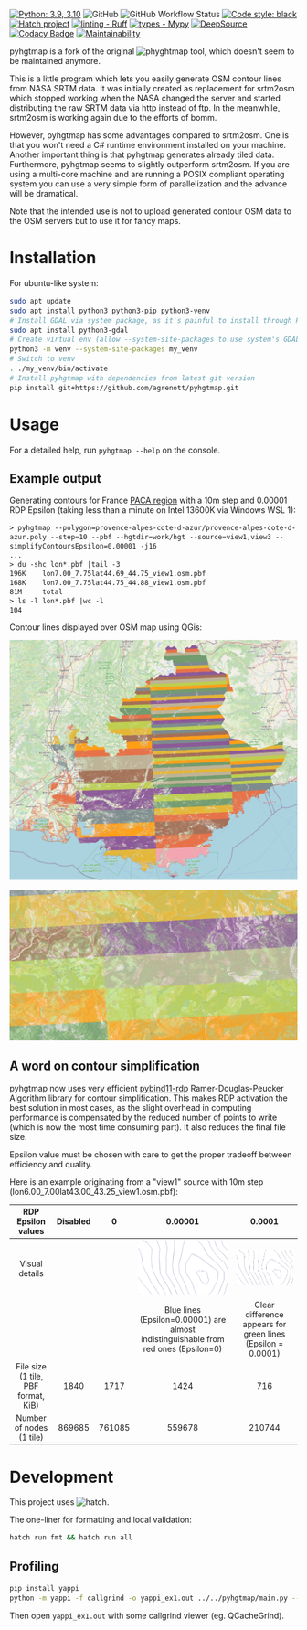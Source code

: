 [![Python: 3.9, 3.10](https://img.shields.io/badge/python-3.9%20%7C%203.10-blue)](https://www.python.org)
![GitHub](https://img.shields.io/github/license/agrenott/pyhgtmap)
![GitHub Workflow Status](https://img.shields.io/github/actions/workflow/status/agrenott/pyhgtmap/pythonpackage.yaml)
[![Code style: black](https://img.shields.io/badge/code%20style-black-000000.svg)](https://github.com/psf/black)
[![Hatch project](https://img.shields.io/badge/%F0%9F%A5%9A-Hatch-4051b5.svg)](https://github.com/pypa/hatch)
[![linting - Ruff](https://img.shields.io/endpoint?url=https://raw.githubusercontent.com/charliermarsh/ruff/main/assets/badge/v0.json)](https://github.com/charliermarsh/ruff)
[![types - Mypy](https://img.shields.io/badge/types-Mypy-blue.svg)](https://github.com/python/mypy)
[![DeepSource](https://deepsource.io/gh/agrenott/pyhgtmap.svg/?label=active+issues&show_trend=true&token=2WJPDv60DJYqaFeVT85eTdGE)](https://deepsource.io/gh/agrenott/pyhgtmap/?ref=repository-badge)
[![Codacy Badge](https://app.codacy.com/project/badge/Grade/1251b91e12da4329bd09856d526c91b3)](https://app.codacy.com/gh/agrenott/pyhgtmap/dashboard?utm_source=gh&utm_medium=referral&utm_content=&utm_campaign=Badge_grade)
[![Maintainability](https://api.codeclimate.com/v1/badges/0af92f6750f1bc0840a3/maintainability)](https://codeclimate.com/github/agrenott/pyhgtmap/maintainability)

pyhgtmap is a fork of the original ![phyghtmap](http://katze.tfiu.de/projects/phyghtmap/) tool,
which doesn't seem to be maintained anymore.

This is a little program which lets you easily generate OSM contour lines from
NASA SRTM data.  It was initially created as replacement for srtm2osm which
stopped working when the NASA changed the server and started distributing the
raw SRTM data via http instead of ftp.  In the meanwhile, srtm2osm is working
again due to the efforts of bomm.

However, pyhgtmap has some advantages compared to srtm2osm.  One is that you
won't need a C# runtime environment installed on your machine.  Another
important thing is that pyhgtmap generates already tiled data.  Furthermore,
pyhgtmap seems to slightly outperform srtm2osm.  If you are using a multi-core
machine and are running a POSIX compliant operating system you can use a very
simple form of parallelization and the advance will be dramatical.

Note that the intended use is not to upload generated contour OSM data to the
OSM servers but to use it for fancy maps.

# Installation

For ubuntu-like system:

```bash
sudo apt update
sudo apt install python3 python3-pip python3-venv
# Install GDAL via system package, as it's painful to install through PIP
sudo apt install python3-gdal 
# Create virtual env (allow --system-site-packages to use system's GDAL)
python3 -m venv --system-site-packages my_venv
# Switch to venv
. ./my_venv/bin/activate
# Install pyhgtmap with dependencies from latest git version
pip install git+https://github.com/agrenott/pyhgtmap.git
```

# Usage

For a detailed help, run `pyhgtmap --help` on the console.

## Example output

Generating contours for France [PACA region](https://download.geofabrik.de/europe/france/provence-alpes-cote-d-azur.html) with a 10m step and 0.00001 RDP Epsilon (taking less than a minute on Intel 13600K via Windows WSL 1):

```
> pyhgtmap --polygon=provence-alpes-cote-d-azur/provence-alpes-cote-d-azur.poly --step=10 --pbf --hgtdir=work/hgt --source=view1,view3 --simplifyContoursEpsilon=0.00001 -j16
...
> du -shc lon*.pbf |tail -3
196K    lon7.00_7.75lat44.69_44.75_view1.osm.pbf
168K    lon7.00_7.75lat44.75_44.88_view1.osm.pbf
81M     total
> ls -l lon*.pbf |wc -l
104
```

Contour lines displayed over OSM map using QGis:

![PACA 10m contours](doc/pyhgtmap_FRA_PACA.jpg)

![PACA 10m contours - zoom in mountains area](doc/pyhgtmap_FRA_PACA_zoom.jpg)

## A word on contour simplification

pyhgtmap now uses very efficient [pybind11-rdp](https://github.com/cubao/pybind11-rdp) Ramer-Douglas-Peucker Algorithm library for contour simplification. This makes RDP activation the best solution in most cases, as the slight overhead in computing performance is compensated by the reduced number of points to write (which is now the most time consuming part). It also reduces the final file size.

Epsilon value must be chosen with care to get the proper tradeoff between efficiency and quality.

Here is an example originating from a "view1" source with 10m step (lon6.00_7.00lat43.00_43.25_view1.osm.pbf):

|         RDP Epsilon values          | Disabled |   0    |                                       0.00001                                       |                                      0.0001                                       |
| :---------------------------------: | :------: | :----: | :---------------------------------------------------------------------------------: | :-------------------------------------------------------------------------------: |
|           Visual details            |          |        |        ![Comparison between RDP 0 and 0.00001 results](doc/rdp_0_00001.png)         | ![Comparison between RDP 0, 0.0001 and 0.00001 results](doc/rdp_0_0001_00001.png) |
|                                     |          |        | Blue lines (Epsilon=0.00001) are almost indistinguishable from red ones (Epsilon=0) |            Clear difference appears for green lines (Epsilon = 0.0001)            |
| File size (1 tile, PBF format, KiB) |   1840   |  1717  |                                        1424                                         |                                        716                                        |
|      Number of nodes (1 tile)       |  869685  | 761085 |                                       559678                                        |                                      210744                                       |

# Development

This project uses ![hatch](https://hatch.pypa.io/latest/).

The one-liner for formatting and local validation:
```bash
hatch run fmt && hatch run all
```

## Profiling

```bash
pip install yappi
python -m yappi -f callgrind -o yappi_ex1.out ../../pyhgtmap/main.py --pbf --log=DEBUG N43E006.hgt
```

Then open `yappi_ex1.out` with some callgrind viewer (eg. QCacheGrind).
